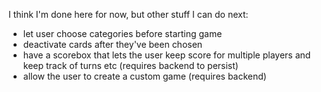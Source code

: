 I think I'm done here for now, but other stuff I can do next:

* let user choose categories before starting game
* deactivate cards after they've been chosen
* have a scorebox that lets the user keep score for multiple players and keep track of turns etc (requires backend to persist)
* allow the user to create a custom game (requires backend)